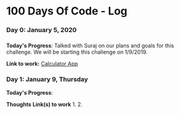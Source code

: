 # 100 Days Of Code - Log

### Day 0: January 5, 2020 
##### 

**Today's Progress**: Talked with Suraj on our plans and goals for this challenge. We will be starting this challenge on 1/9/2019.

**Link to work:** [Calculator App](http://www.example.com)

### Day 1: January 9, Thursday

**Today's Progress**: 

**Thoughts** 
**Link(s) to work**
1. 
2. 
